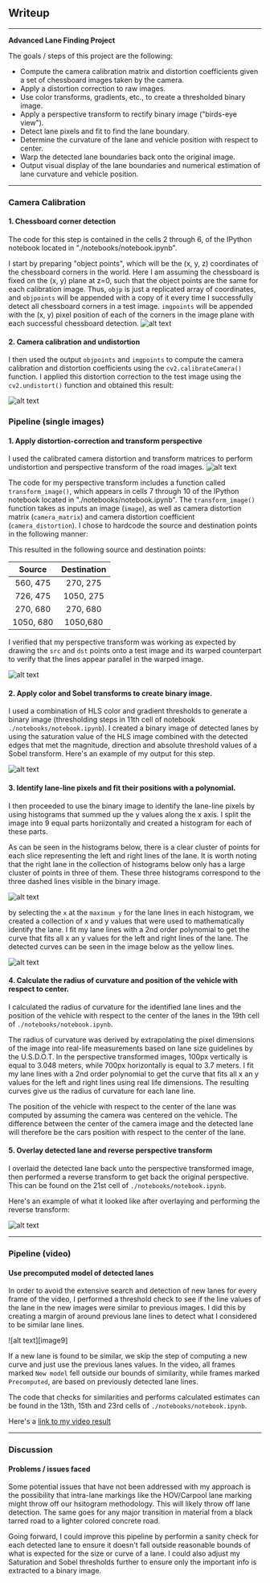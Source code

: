 ## Writeup

---

**Advanced Lane Finding Project**

The goals / steps of this project are the following:

* Compute the camera calibration matrix and distortion coefficients given a set of chessboard images taken by the camera.
* Apply a distortion correction to raw images.
* Use color transforms, gradients, etc., to create a thresholded binary image.
* Apply a perspective transform to rectify binary image ("birds-eye view").
* Detect lane pixels and fit to find the lane boundary.
* Determine the curvature of the lane and vehicle position with respect to center.
* Warp the detected lane boundaries back onto the original image.
* Output visual display of the lane boundaries and numerical estimation of lane curvature and vehicle position.

[//]: # (Image References)

[image1]: ./output_images/chessboard_corners_drawn.png "Corners"
[image2]: ./output_images/undistorted_chessboard_output.png "Undistorted"
[image3]: ./output_images/chessboard_perspective_transform.png "Perspective Transform"
[image4]: ./output_images/undistorted_and_transformed.png "Road Transformed"
[image5]: ./output_images/binary_tranform "Binary Example"
[image6]: ./output_images/histogram.png "Lane Line Histogram"
[image7]: ./output_images/detected_lane_curves.png "Detected Lane Curves"
[image8]: ./output_images/overlay_lane.png "Overlay Detected Lane"
[image8]: ./output_images/margin_of_similarity.png "Margin of Similarity"
[video1]: ./output_vidoes/project_video.mp4 "Video" 

---

### Camera Calibration

#### 1. Chessboard corner detection

The code for this step is contained in the cells 2 through 6, of the IPython notebook located in "./notebooks/notebook.ipynb".

I start by preparing "object points", which will be the (x, y, z) coordinates of the chessboard corners in the world. Here I am assuming the chessboard is fixed on the (x, y) plane at z=0, such that the object points are the same for each calibration image.  Thus, `objp` is just a replicated array of coordinates, and `objpoints` will be appended with a copy of it every time I successfully detect all chessboard corners in a test image.  `imgpoints` will be appended with the (x, y) pixel position of each of the corners in the image plane with each successful chessboard detection.
![alt text][image1]

#### 2. Camera calibration and undistortion
I then used the output `objpoints` and `imgpoints` to compute the camera calibration and distortion coefficients using the `cv2.calibrateCamera()` function.  I applied this distortion correction to the test image using the `cv2.undistort()` function and obtained this result: 

![alt text][image2]


### Pipeline (single images)

#### 1. Apply distortion-correction and transform perspective

I used the calibrated camera distortion and transform matrices to perform undistortion and perspective transform of the road images.
![alt text][image3]

The code for my perspective transform includes a function called `transform_image()`, which appears in cells 7 through 10 of the IPython notebook located in "./notebooks/notebook.ipynb".  The `transform_image()` function takes as inputs an image (`image`), as well as camera distortion matrix (`camera_matrix`) and camera distortion coefficient (`camera_distortion`).  I chose to hardcode the source and destination points in the following manner:

This resulted in the following source and destination points:

| Source        | Destination   | 
|:-------------:|:-------------:|
| 560, 475      | 270, 275      | 
| 726, 475      | 1050, 275     |
| 270, 680      | 270, 680      |
| 1050, 680     | 1050,680      |

I verified that my perspective transform was working as expected by drawing the `src` and `dst` points onto a test image and its warped counterpart to verify that the lines appear parallel in the warped image.

![alt text][image4]

#### 2. Apply color and Sobel transforms to create binary image.

I used a combination of HLS color and gradient thresholds to generate a binary image (thresholding steps in 11th cell of notebook `./notebooks/notebook.ipynb`). I created a binary image of detected lanes by using the saturation value of the HLS image combined with the detected edges that met the magnitude, direction and absolute threshold values of a Sobel transform. Here's an example of my output for this step.

![alt text][image5]


#### 3. Identify lane-line pixels and fit their positions with a polynomial.

I then proceeded to use the binary image to identify the lane-line pixels by using histograms that summed up the y values along the x axis. I split the image into 9 equal parts horiizontally and created a histogram for each of these parts.

As can be seen in the histograms below, there is a clear cluster of points for each slice representing the left and right lines of the lane. It is worth noting that the right lane in the collection of histograms below only has a large cluster of points in three of them. These three histograms correspond to the three dashed lines visible in the binary image.

![alt text][image6]

by selecting the `x` at the `maximum y` for the lane lines in each histogram, we created a collection of x and y values that were used to mathematically identify the lane. I fit my lane lines with a 2nd order polynomial to get the curve that fits all x an y values for the left and right lines of the lane. The detected curves can be seen in the image below as the yellow lines.

![alt text][image7]


#### 4. Calculate the radius of curvature and position of the vehicle with respect to center.

I calculated the radius of curvature for the identified lane lines and the position of the vehicle with respect to the center of the lanes in the 19th cell of `./notebooks/notebook.ipynb`.

The radius of curvature was derived by extrapolating the pixel dimensions of the image into real-life measurements based on lane size guidelines by the U.S.D.O.T. In the perspective transformed images, 100px vertically is equal to 3.048 meters, while 700px horizontally is equal to 3.7 meters.
I fit my lane lines with a 2nd order polynomial to get the curve that fits all x an y values for the left and right lines using real life dimensions. The resulting curves give us the radius of curvature for each lane line.

The position of the vehicle with respect to the center of the lane was computed by assuming the camera was centered on the vehicle. The difference between the center of the camera image and the detected lane will therefore be the cars position with respect to the center of the lane.

#### 5. Overlay detected lane and reverse perspective transform

I overlaid the detected lane back unto the perspective transformed image, then performed a reverse transform to get back the original perspective. This can be found on the 21st cell of `./notebooks/notebook.ipynb`.

Here's an example of what it looked like after overlaying and performing the reverse transform:

![alt text][image8]

---

### Pipeline (video)

#### Use precomputed model of detected lanes

In order to avoid the extensive search and detection of new lanes for every frame of the video, I performed a threshold check to see if the line values of the lane in the new images were similar to previous images. I did this by creating a margin of around previous lane lines to detect what I considered to be similar lane lines.

![alt text][image9]

If a new lane is found to be similar, we skip the step of computing a new curve and just use the previous lanes values. In the video, all frames marked `New model` fell outside our bounds of similarity, while frames marked `Precomputed`, are based on previously detected lane lines.

The code that checks for similarities and performs calculated estimates can be found in the 13th, 15th and 23rd cells of `./notebooks/notebook.ipynb`.

Here's a [link to my video result](./output_vidoes/project_video.mp4)

---

### Discussion

#### Problems / issues faced

Some potential issues that have not been addressed with my approach is the possibility that intra-lane markings like the HOV/Carpool lane marking might throw off our hsitogram methodology. This will likely throw off lane detection. The same goes for any major transition in material from a black tarred road to a lighter colored concrete road.

Going forward, I could improve this pipeline by performin a sanity check for each detected lane to ensure it doesn't fall outside reasonable bounds of what is expected for the size or curve of a lane. I could also adjust my Saturation and Sobel thresholds further to ensure only the important info is extracted to a binary image.
